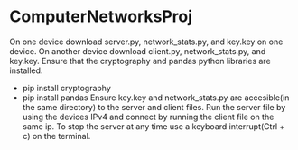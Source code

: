 # ComputerNetworksProj
On one device download server.py, network_stats.py, and key.key on one device. On another device download client.py, network_stats.py, and key.key.
Ensure that the cryptography and pandas python libraries are installed.
- pip install cryptography
- pip install pandas
Ensure key.key and network_stats.py are accesible(in the same directory) to the server and client files.
Run the server file by using the devices IPv4 and connect by running the client file on the same ip.
To stop the server at any time use a keyboard interrupt(Ctrl + c) on the terminal.

